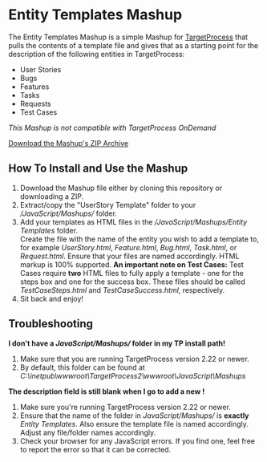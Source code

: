 Entity Templates Mashup
=======================

The Entity Templates Mashup is a simple Mashup for 
[TargetProcess](http://www.targetprocess.com) that pulls the
contents of a template file and gives that as a starting point 
for the description of the following entities in TargetProcess:

-   User Stories
-   Bugs
-   Features
-   Tasks
-   Requests
-   Test Cases

*This Mashup is _not_ compatible with TargetProcess OnDemand*

[Download the Mashup's ZIP Archive](https://github.com/downloads/TargetProcess/MashupsLibrary/Entity%20Templates.zip)

How To Install and Use the Mashup
---------------------------------

1. Download the Mashup file either by cloning this repository or
   downloading a ZIP.
2. Extract/copy the "UserStory Template" folder to your 
   _<TargetProcess Install Path>/JavaScript/Mashups/_ folder.
3. Add your templates as HTML files in the _/JavaScript/Mashups/Entity Templates_ folder.  
   Create the file with the name of the entity you wish to add a template to, for example 
   _UserStory.html_, _Feature.html_, _Bug.html_, _Task.html_, or _Request.html_.  Ensure 
   that your files are named accordingly.  HTML markup is 100% supported.
   **An important note on Test Cases:** Test Cases require **two** HTML files to fully
   apply a template - one for the steps box and one for the success box.  These files should 
   be called _TestCaseSteps.html_ and _TestCaseSuccess.html_, respectively.
5. Sit back and enjoy!

Troubleshooting
---------------

**I don't have a _JavaScript/Mashups/_ folder in my TP install path!**

1. Make sure that you are running TargetProcess version 2.22 or newer.
2. By default, this folder can be found at _C:\inetpub\wwwroot\TargetProcess2\wwwroot\JavaScript\Mashups_


**The description field is still blank when I go to add a new <whatever>!**

1. Make sure you're running TargetProcess version 2.22 or newer.
2. Ensure that the name of the folder in _JavaScript/Mashups/_ is **exactly**
   _Entity Templates_.  Also ensure the template file is named accordingly. 
   Adjust any file/folder names accordingly.
3. Check your browser for any JavaScript errors.  If you find one, feel free 
   to report the error so that it can be corrected.
